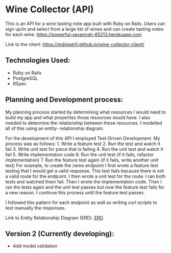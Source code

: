 # Wine Collector (API)
This is an API for a wine tasting note app built with Ruby on Rails. Users can
sign up/in and select from a large list of wines and can create tasting notes
for each wine.
https://powerful-savannah-65213.herokuapp.com

Link to the client:
https://mdipietr0.github.io/wine-collector-client/

## Technologies Used:
  - Ruby on Rails
  - PostgreSQL
  - RSpec

## Planning and Development process:

My planning process started by determining what resources I would need to build
my app and what properties those resources would have. I also needed to determine
the relationship between these resources. I modelled all of this using an entity-
relationship diagram.

For the development of this API I employed Test-Driven Development. My process
was as follows:
    1. Write a feature test
    2. Run the test and watch it fail
    3. Write unit test for piece that is failing
    4. Run the unit test and watch it fail
    5. Write implementation code
    6. Run the unit test (if it fails, refactor implementation)
    7. Run the feature test again (if it fails, write another unit test)
For example, to create the /wine endpoint I first wrote a feature test testing
that I would get a valid response. This test fails because there is not a valid
route for the endpoint. I then wrote a unit test for the route. I ran both tests
and watched them fail. Then I wrote the implementation code. Then I ran the tests
again and the unit test passes but now the feature test fails for a new reason.
I continue this process until the feature test passes.

I followed this pattern for each endpoint as well as writing curl scripts to
test manually the responses.


Link to Entity Relationship Diagram (ERD).
[ERD](https://i.imgur.com/oFJxO1Z.png)


## Version 2 (Currently developing):

  - Add model validation
